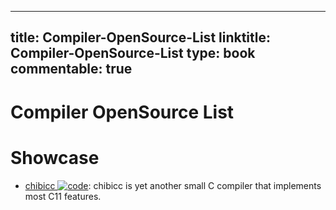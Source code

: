 
---
title: Compiler-OpenSource-List
linktitle: Compiler-OpenSource-List
type: book
commentable: true
---

# Compiler OpenSource List

# Showcase

- [chibicc ![code](https://martrix-usa.oss-accelerate.aliyuncs.com/logo/code.svg)](https://github.com/rui314/chibicc): chibicc is yet another small C compiler that implements most C11 features.

    
